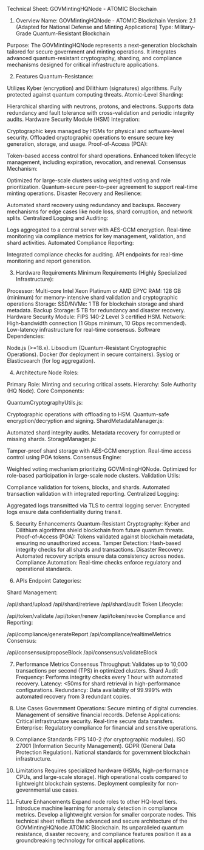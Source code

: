 Technical Sheet: GOVMintingHQNode - ATOMIC Blockchain 

1. Overview
Name: GOVMintingHQNode - ATOMIC Blockchain
Version: 2.1 (Adapted for National Defense and Minting Applications)
Type: Military-Grade Quantum-Resistant Blockchain

Purpose:
The GOVMintingHQNode represents a next-generation blockchain tailored for secure government and minting operations. It integrates advanced quantum-resistant cryptography, sharding, and compliance mechanisms designed for critical infrastructure applications.

2. Features
Quantum-Resistance:

Utilizes Kyber (encryption) and Dilithium (signatures) algorithms.
Fully protected against quantum computing threats.
Atomic-Level Sharding:

Hierarchical sharding with neutrons, protons, and electrons.
Supports data redundancy and fault tolerance with cross-validation and periodic integrity audits.
Hardware Security Module (HSM) Integration:

Cryptographic keys managed by HSMs for physical and software-level security.
Offloaded cryptographic operations to ensure secure key generation, storage, and usage.
Proof-of-Access (POA):

Token-based access control for shard operations.
Enhanced token lifecycle management, including expiration, revocation, and renewal.
Consensus Mechanism:

Optimized for large-scale clusters using weighted voting and role prioritization.
Quantum-secure peer-to-peer agreement to support real-time minting operations.
Disaster Recovery and Resilience:

Automated shard recovery using redundancy and backups.
Recovery mechanisms for edge cases like node loss, shard corruption, and network splits.
Centralized Logging and Auditing:

Logs aggregated to a central server with AES-GCM encryption.
Real-time monitoring via compliance metrics for key management, validation, and shard activities.
Automated Compliance Reporting:

Integrated compliance checks for auditing.
API endpoints for real-time monitoring and report generation.

3. Hardware Requirements
Minimum Requirements (Highly Specialized Infrastructure):

Processor: Multi-core Intel Xeon Platinum or AMD EPYC
RAM: 128 GB (minimum) for memory-intensive shard validation and cryptographic operations
Storage:
SSD/NVMe: 1 TB for blockchain storage and shard metadata.
Backup Storage: 5 TB for redundancy and disaster recovery.
Hardware Security Module: FIPS 140-2 Level 3 certified HSM.
Network:
High-bandwidth connection (1 Gbps minimum, 10 Gbps recommended).
Low-latency infrastructure for real-time consensus.
Software Dependencies:

Node.js (>=18.x).
Libsodium (Quantum-Resistant Cryptographic Operations).
Docker (for deployment in secure containers).
Syslog or Elasticsearch (for log aggregation).

4. Architecture
Node Roles:

Primary Role: Minting and securing critical assets.
Hierarchy: Sole Authority (HQ Node).
Core Components:

QuantumCryptographyUtils.js:

Cryptographic operations with offloading to HSM.
Quantum-safe encryption/decryption and signing.
ShardMetadataManager.js:

Automated shard integrity audits.
Metadata recovery for corrupted or missing shards.
StorageManager.js:

Tamper-proof shard storage with AES-GCM encryption.
Real-time access control using POA tokens.
Consensus Engine:

Weighted voting mechanism prioritizing GOVMintingHQNode.
Optimized for role-based participation in large-scale node clusters.
Validation Utils:

Compliance validation for tokens, blocks, and shards.
Automated transaction validation with integrated reporting.
Centralized Logging:

Aggregated logs transmitted via TLS to central logging server.
Encrypted logs ensure data confidentiality during transit.

5. Security Enhancements
Quantum-Resistant Cryptography:
Kyber and Dilithium algorithms shield blockchain from future quantum threats.
Proof-of-Access (POA):
Tokens validated against blockchain metadata, ensuring no unauthorized access.
Tamper Detection:
Hash-based integrity checks for all shards and transactions.
Disaster Recovery:
Automated recovery scripts ensure data consistency across nodes.
Compliance Automation:
Real-time checks enforce regulatory and operational standards.

6. APIs
Endpoint Categories:

Shard Management:

/api/shard/upload
/api/shard/retrieve
/api/shard/audit
Token Lifecycle:

/api/token/validate
/api/token/renew
/api/token/revoke
Compliance and Reporting:

/api/compliance/generateReport
/api/compliance/realtimeMetrics
Consensus:

/api/consensus/proposeBlock
/api/consensus/validateBlock

7. Performance Metrics
Consensus Throughput:
Validates up to 10,000 transactions per second (TPS) in optimized clusters.
Shard Audit Frequency:
Performs integrity checks every 1 hour with automated recovery.
Latency:
<50ms for shard retrieval in high-performance configurations.
Redundancy:
Data availability of 99.999% with automated recovery from 3 redundant copies.

8. Use Cases
Government Operations:
Secure minting of digital currencies.
Management of sensitive financial records.
Defense Applications:
Critical infrastructure security.
Real-time secure data transfers.
Enterprise:
Regulatory compliance for financial and sensitive operations.

9. Compliance Standards
FIPS 140-2 (for cryptographic modules).
ISO 27001 (Information Security Management).
GDPR (General Data Protection Regulation).
National standards for government blockchain infrastructure.

10. Limitations
Requires specialized hardware (HSMs, high-performance CPUs, and large-scale storage).
High operational costs compared to lightweight blockchain systems.
Deployment complexity for non-governmental use cases.

11. Future Enhancements
Expand node roles to other HQ-level tiers.
Introduce machine learning for anomaly detection in compliance metrics.
Develop a lightweight version for smaller corporate nodes.
This technical sheet reflects the advanced and secure architecture of the GOVMintingHQNode ATOMIC Blockchain. Its unparalleled quantum resistance, disaster recovery, and compliance features position it as a groundbreaking technology for critical applications.
